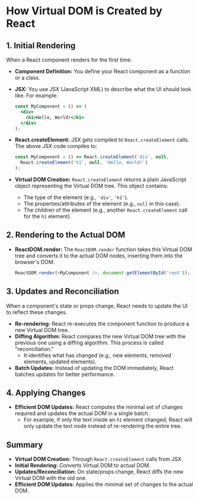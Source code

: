 
# How Virtual DOM is Created by React

## 1. Initial Rendering

When a React component renders for the first time:

- **Component Definition:** You define your React component as a function or a class.
- **JSX:** You use JSX (JavaScript XML) to describe what the UI should look like. For example:

  ```jsx
  const MyComponent = () => (
    <div>
      <h1>Hello, World!</h1>
    </div>
  );
  ```

- **React.createElement:** JSX gets compiled to `React.createElement` calls. The above JSX code compiles to:

  ```javascript
  const MyComponent = () => React.createElement('div', null, 
    React.createElement('h1', null, 'Hello, World!')
  );
  ```

- **Virtual DOM Creation:** `React.createElement` returns a plain JavaScript object representing the Virtual DOM tree. This object contains:
  - The type of the element (e.g., `'div'`, `'h1'`).
  - The properties/attributes of the element (e.g., `null` in this case).
  - The children of the element (e.g., another `React.createElement` call for the `h1` element).

## 2. Rendering to the Actual DOM

- **ReactDOM.render:** The `ReactDOM.render` function takes this Virtual DOM tree and converts it to the actual DOM nodes, inserting them into the browser's DOM.

  ```javascript
  ReactDOM.render(<MyComponent />, document.getElementById('root'));
  ```

## 3. Updates and Reconciliation

When a component's state or props change, React needs to update the UI to reflect these changes.

- **Re-rendering:** React re-executes the component function to produce a new Virtual DOM tree.
- **Diffing Algorithm:** React compares the new Virtual DOM tree with the previous one using a diffing algorithm. This process is called "reconciliation."
  - It identifies what has changed (e.g., new elements, removed elements, updated elements).
- **Batch Updates:** Instead of updating the DOM immediately, React batches updates for better performance.

## 4. Applying Changes

- **Efficient DOM Updates:** React computes the minimal set of changes required and updates the actual DOM in a single batch.
  - For example, if only the text inside an `h1` element changed, React will only update the text node instead of re-rendering the entire tree.

## Summary

- **Virtual DOM Creation:** Through `React.createElement` calls from JSX.
- **Initial Rendering:** Converts Virtual DOM to actual DOM.
- **Updates/Reconciliation:** On state/props change, React diffs the new Virtual DOM with the old one.
- **Efficient DOM Updates:** Applies the minimal set of changes to the actual DOM.
